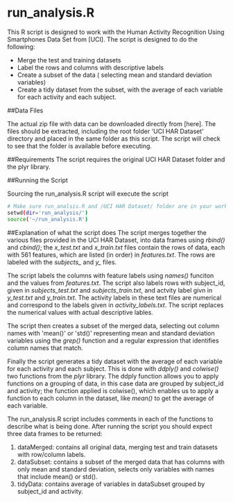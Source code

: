 run_analysis.R
=========

This R script is designed to work with the Human Activity Recognition Using Smartphones Data Set from [UCI].  The script is designed to do the following:

  - Merge the test and training datasets
  - Label the rows and columns with descriptive labels
  - Create a subset of the data ( selecting mean and standard deviation variables)
  - Create a tidy dataset from the subset, with the average of each variable for each activity and each subject. 


##Data Files

The actual zip file with data can be downloaded directly from [here].  The files should be extracted, including the root folder 'UCI HAR Dataset' directory and placed in the same folder as this script.  The script will check to see that the folder is available before executing.

##Requirements
The script requires the original UCI HAR Dataset folder and the plyr library.

##Running the Script

Sourcing the run_analysis.R script will execute the script

```sh
# Make sure run_analsis.R and /UCI HAR Dataset/ folder are in your working directory
setwd(dir='run_analysis/')
source('~/run_analysis.R')
```

##Explanation of what the script does
The script merges together the various files provided in the UCI HAR Dataset, into data frames using *rbind()* and *cbind()*; the *x_test.txt* and *x_train.txt* files contain the rows of data, each with 561 features, which are listed (in order) in *features.txt*.  The rows are labeled with the *subjects_* and *y_* files.  

The script labels the columns with feature labels using *names()* funciton and the values from *features.txt*.  The script also labels rows with subject_id, given in *subjects_test.txt* and *subjects_train.txt*, and actvity label givn in *y_test.txt* and *y_train.txt*.  The activity labels in these text files are numerical and correspond to the labels given in *activity_labels.txt*.  The script replaces the numerical values with actual descriptive lables.

The script then creates a subset of the merged data, selecting out column names with 'mean()' or 'std()' representing mean and standard deviation variables using the *grep()* function and a regular expression that identifies column names that match.

Finally the script generates a tidy dataset with the average of each variable for each activity and each subject.  This is done with *ddply()* and *colwise()* two functions from the *plyr* library.  The ddply function allows you to apply functions on a grouping of data, in this case data are grouped by subject_id and activity; the function applied is colwise(), which enables us to apply a function to each column in the dataset, like *mean()* to get the average of each variable.


The run_analysis.R script includes comments in each of the functions to describe what is being done.  After running the script you should expect three data frames to be returned:

1. dataMerged: contains all original data, merging test and train datasets with row/column labels.
2. dataSubset: contains a subset of the merged data that has columns with only mean and standard deviation, selects only variables with names that include mean() or std().
3. tidyData: contains average of variables in dataSubset grouped by subject_id and activity.
